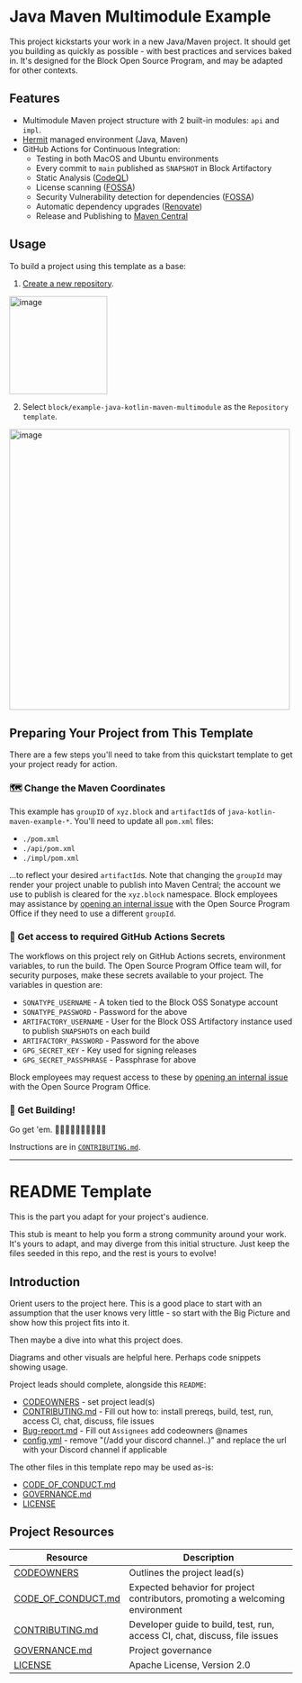 # Java Maven Multimodule Example

This project kickstarts your work in a new Java/Maven project.
It should get you building as quickly as possible - with best practices
and services baked in. It's designed for the Block Open Source Program, and may 
be adapted for other contexts.

## Features
* Multimodule Maven project structure with 2 built-in modules: `api` and `impl`.
* [Hermit](https://cashapp.github.io/hermit/) managed environment (Java, Maven)
* GitHub Actions for Continuous Integration:
  * Testing in both MacOS and Ubuntu environments
  * Every commit to `main` published as `SNAPSHOT` in Block Artifactory
  * Static Analysis ([CodeQL](https://codeql.github.com/))
  * License scanning ([FOSSA](https://fossa.com/))
  * Security Vulnerability detection for dependencies ([FOSSA](https://fossa.com/))
  * Automatic dependency upgrades ([Renovate](https://github.com/renovatebot/renovate))
  * Release and Publishing to [Maven Central](https://central.sonatype.com/)

## Usage

To build a project using this template as a base: 
1. [Create a new repository](https://github.com/organizations/block/repositories/new). 

<img width="174" alt="image" src="https://github.com/user-attachments/assets/79660411-759b-4a64-9078-2b1740a9fc18">

2. Select 
`block/example-java-kotlin-maven-multimodule` as the `Repository template`.

<img width="499" alt="image" src="https://github.com/user-attachments/assets/c37259e0-4af8-4cd5-87ab-84a72cb9ad30">

## Preparing Your Project from This Template

There are a few steps you'll need to take from this 
quickstart template to get your project ready for action. 

### 🗺️ Change the Maven Coordinates

This example has `groupID` of `xyz.block` and `artifactId`s 
of `java-kotlin-maven-example-*`. You'll need to update all `pom.xml` files:

* `./pom.xml`
* `./api/pom.xml`
* `./impl/pom.xml`

...to reflect your desired `artifactId`s. Note that changing the `groupId` may
render your project unable to publish into Maven Central; the account we use
to publish is cleared for the `xyz.block` namespace.
Block employees may assistance by
[opening an internal issue](https://github.com/squareup/ospo/issues/new/choose) with the
Open Source Program Office if they need to use 
a different `groupId`.

### 🔑 Get access to required GitHub Actions Secrets

The workflows on this project rely on GitHub Actions secrets, 
environment variables, to run the build. The Open Source Program Office 
team will, for security purposes, make these secrets available to your 
project. The variables in question are:

* `SONATYPE_USERNAME` - A token tied to the Block OSS Sonatype account
* `SONATYPE_PASSWORD` - Password for the above
* `ARTIFACTORY_USERNAME` - User for the Block OSS Artifactory instance used to publish `SNAPSHOT`s on each build
* `ARTIFACTORY_PASSWORD` - Password for the above
* `GPG_SECRET_KEY` - Key used for signing releases
* `GPG_SECRET_PASSPHRASE` - Passphrase for above

Block employees may request access to these by 
[opening an internal issue](https://github.com/squareup/ospo/issues/new/choose) with the
Open Source Program Office.

### 🚀 Get Building!

Go get 'em. 🤘🏻🤘🏼🤘🏽🤘🏾🤘🏿

Instructions are in [`CONTRIBUTING.md`](./CONTRIBUTING.md).

---

# README Template

This is the part you adapt for your project's audience.

This stub is meant to help you form a strong community around your work. It's yours to adapt, and may 
diverge from this initial structure. Just keep the files seeded in this repo, and the rest is yours to evolve!

## Introduction

Orient users to the project here. This is a good place to start with an assumption
that the user knows very little - so start with the Big Picture and show how this
project fits into it.

Then maybe a dive into what this project does.

Diagrams and other visuals are helpful here. Perhaps code snippets showing usage.

Project leads should complete, alongside this `README`:
* [CODEOWNERS](./CODEOWNERS) - set project lead(s)
* [CONTRIBUTING.md](./CONTRIBUTING.md) - Fill out how to: install prereqs, build, test, run, access CI, chat, discuss, file issues
* [Bug-report.md](.github/ISSUE_TEMPLATE/bug-report.md) - Fill out `Assignees` add codeowners @names
* [config.yml](.github/ISSUE_TEMPLATE/config.yml) - remove "(/add your discord channel..)" and replace the url with your Discord channel if applicable

The other files in this template repo may be used as-is:
* [CODE_OF_CONDUCT.md](./CODE_OF_CONDUCT.md)
* [GOVERNANCE.md](./GOVERNANCE.md)
* [LICENSE](./LICENSE)

## Project Resources

| Resource                                   | Description                                                                    |
| ------------------------------------------ | ------------------------------------------------------------------------------ |
| [CODEOWNERS](./CODEOWNERS)                 | Outlines the project lead(s)                                                   |
| [CODE_OF_CONDUCT.md](./CODE_OF_CONDUCT.md) | Expected behavior for project contributors, promoting a welcoming environment |
| [CONTRIBUTING.md](./CONTRIBUTING.md)       | Developer guide to build, test, run, access CI, chat, discuss, file issues     |
| [GOVERNANCE.md](./GOVERNANCE.md)           | Project governance                                                             |
| [LICENSE](./LICENSE)                       | Apache License, Version 2.0                                                    |
